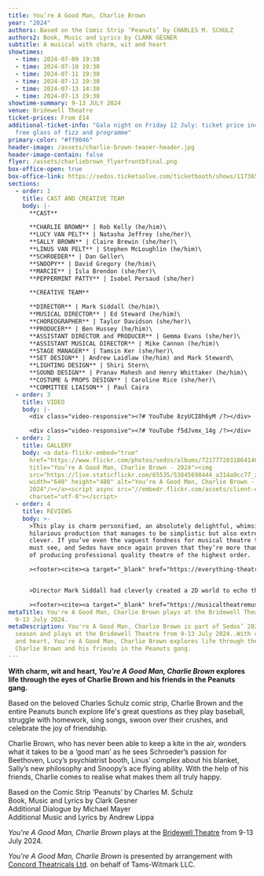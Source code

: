 ```yaml
---
title: You’re A Good Man, Charlie Brown
year: "2024"
authors: Based on the Comic Strip ‘Peanuts’ by CHARLES M. SCHULZ
authors2: Book, Music and Lyrics by CLARK GESNER
subtitle: A musical with charm, wit and heart
showtimes:
  - time: 2024-07-09 19:30
  - time: 2024-07-10 19:30
  - time: 2024-07-11 19:30
  - time: 2024-07-12 19:30
  - time: 2024-07-13 14:30
  - time: 2024-07-13 19:30
showtime-summary: 9-13 JULY 2024
venue: Bridewell Theatre
ticket-prices: From £14
additional-ticket-info: "Gala night on Friday 12 July: ticket price includes a
  free glass of fizz and programme"
primary-color: "#ff9046"
header-image: /assets/charlie-brown-teaser-header.jpg
header-image-contain: false
flyer: /assets/charliebrown_flyerfrontbfinal.png
box-office-open: true
box-office-link: https://sedos.ticketsolve.com/ticketbooth/shows/1173654639
sections:
  - order: 1
    title: CAST AND CREATIVE TEAM
    body: |-
      **CAST**

      **CHARLIE BROWN** | Rob Kelly (he/him)\
      **LUCY VAN PELT** | Natasha Jeffrey (she/her)\
      **SALLY BROWN** | Claire Brewin (she/her)\
      **LINUS VAN PELT** | Stephen McLoughlin (he/him)\
      **SCHROEDER** | Dan Geller\
      **SNOOPY** | David Gregory (he/him)\
      **MARCIE** | Isla Brendon (she/her)\
      **PEPPERMINT PATTY** | Isobel Persaud (she/her)

      **CREATIVE TEAM**

      **DIRECTOR** | Mark Siddall (he/him)\
      **MUSICAL DIRECTOR** | Ed Steward (he/him)\
      **CHOREOGRAPHER** | Taylor Davidson (she/her)\
      **PRODUCER** | Ben Hussey (he/him)\
      **ASSISTANT DIRECTOR and PRODUCER** | Gemma Evans (she/her)\
      **ASSISTANT MUSICAL DIRECTOR** | Mike Cannon (he/him)\
      **STAGE MANAGER** | Tamsin Ker (she/her)\
      **SET DESIGN** | Andrew Laidlaw (he/him) and Mark Steward\
      **LIGHTING DESIGN** | Shiri Stern\
      **SOUND DESIGN** | Pranav Mahesh and Henry Whittaker (he/him)\
      **COSTUME & PROPS DESIGN** | Caroline Rice (she/her)\
      **COMMITTEE LIAISON** | Paul Caira
  - order: 3
    title: VIDEO
    body: |-
      <div class="video-responsive"><?# YouTube 8zyUCI8h6yM /?></div>

      <div class="video-responsive"><?# YouTube f5dJvmx_14g /?></div>
  - order: 2
    title: GALLERY
    body: <a data-flickr-embed="true"
      href="https://www.flickr.com/photos/sedos/albums/72177720318641463"
      title="You’re A Good Man, Charlie Brown - 2024"><img
      src="https://live.staticflickr.com/65535/53845698444_a314a9cc77_z.jpg"
      width="640" height="480" alt="You’re A Good Man, Charlie Brown -
      2024"/></a><script async src="//embedr.flickr.com/assets/client-code.js"
      charset="utf-8"></script>
  - order: 4
    title: REVIEWS
    body: >-
      >This play is charm personified, an absolutely delightful, whimsical and
      hilarious production that manages to be simplistic but also extremely
      clever. If you’ve even the vaguest fondness for musical theatre this is a
      must see, and Sedos have once again proven that they’re more than capable
      of producing professional quality theatre of the highest order.

      ><footer><cite><a target="_blank" href="https://everything-theatre.co.uk/2024/07/review-youre-a-good-man-charlie-brown-bridewell-theatre/">You’re A Good Man, Charlie Brown, 2024, Everything Theatre (****)</a></cite></footer>


      >Director Mark Siddall had cleverly created a 2D world to echo the origins of the musical, enhanced by a clever set design by Andrew Laidlaw and Mark Steward… The cast were unwavering in their commitment and had really understood the brief that they were not only playing children but playing children from a comic book… Overall Sedos understood the brief for this show well, embrace the inner child that we all have and let that play out on stage… the creativity and commitment from the cast and production team really helped make this a fun night discovering a show for the first time.

      ><footer><cite><a target="_blank" href="https://musicaltheatremusings.co.uk/youre-a-good-man-charlie-brown">You’re A Good Man, Charlie Brown, 2024, Musical Theatre Musings</a></cite></footer>
metaTitle: You're A Good Man, Charlie Brown plays at the Bridewell Theatre from
  9-13 July 2024.
metaDescription: You're A Good Man, Charlie Brown is part of Sedos’ 2024 London
  season and plays at the Bridewell Theatre from 9-13 July 2024..With charm, wit
  and heart, You're A Good Man, Charlie Brown explores life through the eyes of
  Charlie Brown and his friends in the Peanuts gang.
---
```

**With charm, wit and heart, *You're A Good Man, Charlie Brown* explores life through the eyes of Charlie Brown and his friends in the Peanuts gang.**

Based on the beloved Charles Schulz comic strip, Charlie Brown and the entire Peanuts bunch explore life's great questions as they play baseball, struggle with homework, sing songs, swoon over their crushes, and celebrate the joy of friendship.

Charlie Brown, who has never been able to keep a kite in the air, wonders what it takes to be a ‘good man’ as he sees Schroeder’s passion for Beethoven, Lucy’s psychiatrist booth, Linus’ complex about his blanket, Sally’s new philosophy and Snoopy’s ace flying ability. With the help of his friends, Charlie comes to realise what makes them all truly happy.

Based on the Comic Strip ‘Peanuts’ by Charles M. Schulz\
Book, Music and Lyrics by Clark Gesner\
Additional Dialogue by Michael Mayer\
Additional Music and Lyrics by Andrew Lippa

*You're A Good Man, Charlie Brown* plays at the [Bridewell Theatre](https://sedos.co.uk/venues/bridewell) from 9-13 July 2024.

*You're A Good Man, Charlie Brown* is presented by arrangement with [Concord Theatricals Ltd](https://www.concordtheatricals.co.uk/). on behalf of Tams-Witmark LLC.
